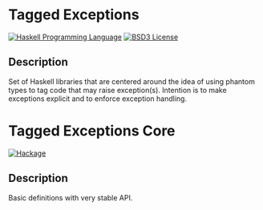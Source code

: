 Tagged Exceptions
=================

[![Haskell Programming Language](https://img.shields.io/badge/language-Haskell-blue.svg)][Haskell.org]
[![BSD3 License](http://img.shields.io/badge/license-BSD3-brightgreen.svg)][tl;dr Legal: BSD3]


Description
-----------

Set of Haskell libraries that are centered around the idea of using phantom
types to tag code that may raise exception(s).  Intention is to make exceptions
explicit and to enforce exception handling.


Tagged Exceptions Core
======================

[![Hackage](http://img.shields.io/hackage/v/tagged-exception-core.svg)][Hackage: tagged-exception-core]


Description
-----------

Basic definitions with very stable API.



[Hackage: tagged-exception-core]:
  http://hackage.haskell.org/package/tagged-exception-core
  "tagged-exception-core package on Hackage"
[Haskell.org]:
  http://www.haskell.org
  "The Haskell Programming Language"
[tl;dr Legal: BSD3]:
  https://tldrlegal.com/license/bsd-3-clause-license-%28revised%29
  "BSD 3-Clause License (Revised)"
